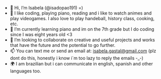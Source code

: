 - 👋 Hi, I’m Isabela (@isadopao191) =)
- 👀 I like coding, playing piano, reading and i like to watch animes and play videogames. I also love to play handeball, history class, cooking, etc.
- 🌱 I’m currently learning piano and im on the 7th grade but I do coding since I was eight years old <3
- 💞️ I’m looking to collaborate on creative and useful projects and works that have the future and the potential to go further.
- 📫 You can text me or send an email at: isabela.gastal@gmail.com (plz dont do this, honestly i know i´m too lazy to reply the emails -_-)
- 🌍 I am brazilian but i can communicate in english, spanish and other languages too.
<!---
isadopao191/isadopao191 is a ✨ special ✨ repository because its `README.md` (this file) appears on your GitHub profile.
You can click the Preview link to take a look at your changes.
--->
